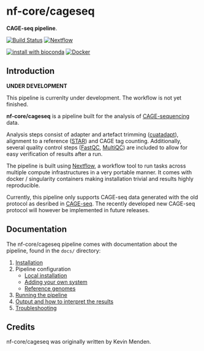 # nf-core/cageseq

**CAGE-seq pipeline**.

[![Build Status](https://travis-ci.com/nf-core/cageseq.svg?branch=master)](https://travis-ci.com/nf-core/cageseq)
[![Nextflow](https://img.shields.io/badge/nextflow-%E2%89%A50.32.0-brightgreen.svg)](https://www.nextflow.io/)

[![install with bioconda](https://img.shields.io/badge/install%20with-bioconda-brightgreen.svg)](http://bioconda.github.io/)
[![Docker](https://img.shields.io/docker/automated/nfcore/cageseq.svg)](https://hub.docker.com/r/nfcore/cageseq)

## Introduction
**UNDER DEVELOPMENT**

This pipeline is currenlty under development. The workflow is not yet finished.


**nf-core/cageseq** is a pipeline built for the analysis of [CAGE-sequencing](https://www.ncbi.nlm.nih.gov/pubmed/22362160) data.


Analysis steps consist of adapter and artefact trimming ([cuatadapt](https://cutadapt.readthedocs.io/en/stable/guide.html)), alignment to a reference ([STAR](https://github.com/alexdobin/STAR)) and CAGE tag counting.
Additionally, several quality control steps ([FastQC](https://www.bioinformatics.babraham.ac.uk/projects/fastqc/), [MultiQC](https://multiqc.info/)) are included to allow for easy verification of results after a run.

The pipeline is built using [Nextflow](https://www.nextflow.io), a workflow tool to run tasks across multiple compute infrastructures in a very portable manner. It comes with docker / singularity containers making installation trivial and results highly reproducible.

Currently, this pipeline only supports CAGE-seq data generated with the old protocol as desribed in [CAGE-seq](https://www.ncbi.nlm.nih.gov/pubmed/22362160). The recently developed new CAGE-seq protocol
will however be implemented in future releases.


## Documentation
The nf-core/cageseq pipeline comes with documentation about the pipeline, found in the `docs/` directory:

1. [Installation](docs/installation.md)
2. Pipeline configuration
    * [Local installation](docs/configuration/local.md)
    * [Adding your own system](docs/configuration/adding_your_own.md)
    * [Reference genomes](docs/configuration/reference_genomes.md)  
3. [Running the pipeline](docs/usage.md)
4. [Output and how to interpret the results](docs/output.md)
5. [Troubleshooting](docs/troubleshooting.md)

<!-- TODO nf-core: Add a brief overview of what the pipeline does and how it works -->

## Credits
nf-core/cageseq was originally written by Kevin Menden.

